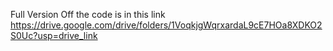 Full Version Off the code is in this link https://drive.google.com/drive/folders/1VoqkjgWqrxardaL9cE7HOa8XDKO2S0Uc?usp=drive_link
